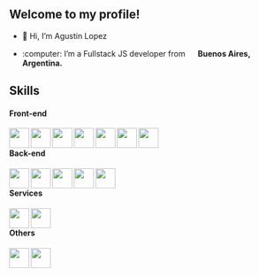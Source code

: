 ## Welcome to my profile!
- 👋 Hi, I’m Agustin Lopez
- <p> :computer: I’m a Fullstack JS developer from <img width="15" src="https://upload.wikimedia.org/wikipedia/commons/4/48/Argentina_flag_icon.svg"/> <b>Buenos Aires, Argentina<b/>.<p/>

## Skills

#### Front-end
<img align="left" width="36px" src="https://cdn.jsdelivr.net/gh/devicons/devicon/icons/html5/html5-original.svg" />
<img align="left" width="36px" src="https://cdn.jsdelivr.net/gh/devicons/devicon/icons/css3/css3-original.svg" />          
<img align="left" width="36px" src="https://cdn.jsdelivr.net/gh/devicons/devicon/icons/javascript/javascript-original.svg" />
<img align="left" width="36px" src="https://cdn.jsdelivr.net/gh/devicons/devicon/icons/react/react-original.svg" />
<img align="left" width="36px" src="https://cdn.jsdelivr.net/gh/devicons/devicon/icons/sass/sass-original.svg" />
<img align="left" width="36px" src="https://cdn.jsdelivr.net/gh/devicons/devicon/icons/tailwindcss/tailwindcss-plain.svg" />
<img align="left" width="36px" src="https://cdn.jsdelivr.net/gh/devicons/devicon/icons/materialui/materialui-original.svg" />          
      
<br/>

#### Back-end
<img align="left" width="36px" src="https://cdn.jsdelivr.net/gh/devicons/devicon/icons/javascript/javascript-original.svg" />
<img align="left" width="36px" src="https://cdn.jsdelivr.net/gh/devicons/devicon/icons/nodejs/nodejs-original.svg" />
<img align="left" width="36px" src="https://cdn.jsdelivr.net/gh/devicons/devicon/icons/express/express-original.svg" />          
<img align="left" width="36px" src="https://cdn.jsdelivr.net/gh/devicons/devicon/icons/mongodb/mongodb-original.svg" />          
<img align="left" width="36px" src="https://cdn.jsdelivr.net/gh/devicons/devicon/icons/postgresql/postgresql-original.svg" />          

<br/>

#### Services
<img align="left" width="36px" src="https://cdn.jsdelivr.net/gh/devicons/devicon/icons/firebase/firebase-plain.svg" />          
<img align="left" width="36px" src="https://cdn.jsdelivr.net/gh/devicons/devicon/icons/amazonwebservices/amazonwebservices-original.svg" />

<br/>

#### Others
<img align="left" width="36px" src="https://cdn.jsdelivr.net/gh/devicons/devicon/icons/vscode/vscode-original.svg" />       
<img align="left" width="36px" src="https://cdn.jsdelivr.net/gh/devicons/devicon/icons/git/git-original.svg" />
          
          
<!---
AFLP2199/AFLP2199 is a ✨ special ✨ repository because its `README.md` (this file) appears on your GitHub profile.
You can click the Preview link to take a look at your changes.
--->
